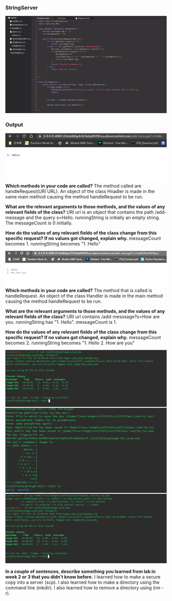 ### **StringServer**
![stringserver](lab2ss/stringserver1.PNG)
### **Output**
![hello](lab2ss/hello1.PNG)
**Which methods in your code are called?**
The method called are handleRequest(URI URL). An object of the class Hnadler is made in the same main method causing the method handleRequest to be run.

**What are the relevant arguments to those methods, and the values of any relevant fields of the class?**
URI url is an object that contains the path /add-message and the query s=Hello. runningString is initially an empty  string. The messageCount is 0 initially.

**How do the values of any relevant fields of the class change from this specific request? If no values got changed, explain why.**
messageCount becomes 1. runningString becomes "1. Hello"

![lab](lab2ss/hello2.PNG)
**Which methods in your code are called?**
The method that is called is handleRequest. An object of the class Handler is made in the main method causing the method handleRequest to be run. 

**What are the relevant arguments to those methods, and the values of any relevant fields of the class?**
URI url contains /add-messsage?s=How are you. runningString has "1. Hello". messageCount is 1. 

**How do the values of any relevant fields of the class change from this specific request? If no values got changed, explain why.**
messageCount becomes 2. runningString becomes "1. Hello  2. How are you"

![login](lab2ss/login.PNG)
![keygen](lab2ss/keygen.PNG)
![scp](lab2ss/scp.PNG)

**In a couple of sentences, describe something you learned from lab in week 2 or 3 that you didn’t know before.**
I learned how to make a secure copy into a server (scp). I also learned how to make a directory using the command line (mkdir). I also learned how to remove a directory using (rm -r).

